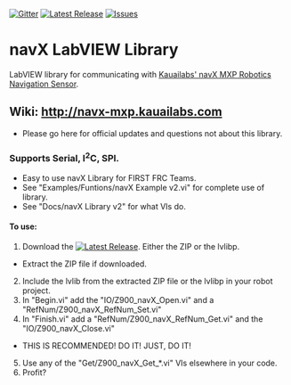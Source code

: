 [![Gitter](https://img.shields.io/gitter/room/nwjs/nw.js.svg?style=flat-square)](https://gitter.im/FRC900/navX-MXP-LabVIEW?utm_source=badge&utm_medium=badge&utm_campaign=pr-badge&utm_content=badge)
[![Latest Release](https://img.shields.io/github/release/FRC900/navX-MXP-LabVIEW.svg?style=flat-square)](https://github.com/FRC900/navX-MXP-LabVIEW/releases/latest)
[![Issues](https://img.shields.io/github/issues/FRC900/navX-MXP-LabVIEW.svg?style=flat-square)](https://github.com/FRC900/navX-MXP-LabVIEW/issues)

# navX LabVIEW Library
LabVIEW library for communicating with <a href="http://www.kauailabs.com/store/index.php?route=product/product&product_id=56">Kauailabs' navX MXP Robotics Navigation Sensor</a>.

## Wiki: http://navx-mxp.kauailabs.com
* Please go here for official updates and questions not about this library.

### Supports Serial, I<sup>2</sup>C, SPI.
* Easy to use navX Library for FIRST FRC Teams.
* See "Examples/Funtions/navX Example v2.vi" for complete use of library.
* See "Docs/navX Library v2" for what VIs do.

#### To use:
1. Download the [![Latest Release](https://img.shields.io/github/release/FRC900/navX-MXP-LabVIEW.svg?style=flat-square)](https://github.com/FRC900/navX-MXP-LabVIEW/releases/latest). Either the ZIP or the lvlibp.
 * Extract the ZIP file if downloaded.
2. Include the lvlib from the extracted ZIP file or the lvlibp in your robot project.
3. In "Begin.vi" add the "IO/Z900_navX_Open.vi" and a "RefNum/Z900_navX_RefNum_Set.vi"
4. In "Finish.vi" add a "RefNum/Z900_navX_RefNum_Get.vi" and the "IO/Z900_navX_Close.vi"
 * THIS IS RECOMMENDED! DO IT! JUST, DO IT!
5. Use any of the "Get/Z900_navX_Get_*.vi" VIs elsewhere in your code.
6. Profit?
